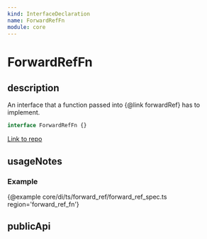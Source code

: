 ```yaml
---
kind: InterfaceDeclaration
name: ForwardRefFn
module: core
---
```


# ForwardRefFn

## description

An interface that a function passed into {@link forwardRef} has to implement.

```ts
interface ForwardRefFn {}
```

[Link to repo](https://github.com/timdeschryver/angular/blob/master/packages/core/src/di/forward_ref.ts#L24-L26)

## usageNotes

### Example

{@example core/di/ts/forward_ref/forward_ref_spec.ts region='forward_ref_fn'}

## publicApi
